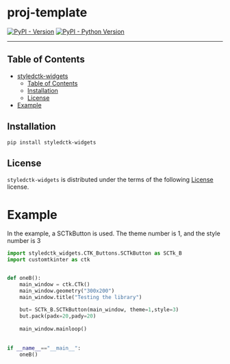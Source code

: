 # proj-template

[![PyPI - Version](https://img.shields.io/pypi/v/styledctk-widgets.svg)](https://pypi.org/project/pstyledctk-widgets)
[![PyPI - Python Version](https://img.shields.io/pypi/pyversions/styledctk-widgets.svg)](https://pypi.org/project/styledctk-widgets)

-----

## Table of Contents

- [styledctk-widgets](#styledctk-widgets)
  - [Table of Contents](#table-of-contents)
  - [Installation](#installation)
  - [License](#license)
- [Example](#example)

## Installation

```console
pip install styledctk-widgets
```

## License

`styledctk-widgets` is distributed under the terms of the following  [License](License) license.

# Example
In the example, a SCTkButton is used. The theme number is 1, and the style number is 3

```python
import styledctk_widgets.CTK_Buttons.SCTkButton as SCTk_B
import customtkinter as ctk


def oneB():
    main_window = ctk.CTk()
    main_window.geometry("300x200")
    main_window.title("Testing the library")
    
    but= SCTk_B.SCTkButton(main_window, theme=1,style=3)
    but.pack(padx=20,pady=20)
    
    main_window.mainloop()
    
    
if __name__=="__main__":
    oneB()
```